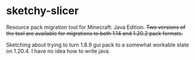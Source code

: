 # sketchy-slicer
Resource pack migration tool for Minecraft: Java Edition.
<s>Two versions of the tool are available for migrations to both 1.14 and 1.20.2 pack formats. </s> 

Sketching about trying to turn 1.8.9 gui pack to a somewhat workable state on 1.20.4.
I have no idea how to write java.
